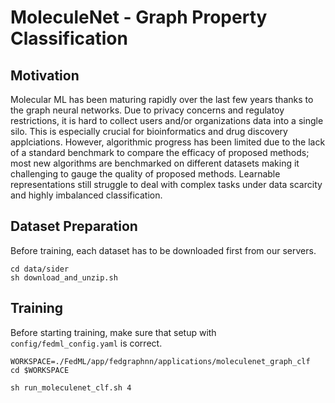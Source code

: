 # MoleculeNet - Graph Property Classification


## Motivation

Molecular ML has been maturing rapidly over the last few years thanks to the graph neural networks. Due to privacy concerns and regulatoy restrictions, it is hard to collect users and/or organizations data into a single silo. This is especially crucial for bioinformatics and drug discovery applciations.  However, algorithmic progress has been limited due to the lack of a standard benchmark to compare the efficacy of proposed methods; most new algorithms are benchmarked on different datasets making it challenging to gauge the quality of proposed methods. Learnable representations still struggle to deal with complex tasks under data scarcity and highly imbalanced classification. 

## Dataset Preparation
Before training, each dataset has to be downloaded first from our servers. 

```
cd data/sider
sh download_and_unzip.sh
```


## Training
Before starting training, make sure that setup with  `config/fedml_config.yaml` is correct. 
```
WORKSPACE=./FedML/app/fedgraphnn/applications/moleculenet_graph_clf
cd $WORKSPACE

sh run_moleculenet_clf.sh 4
```
